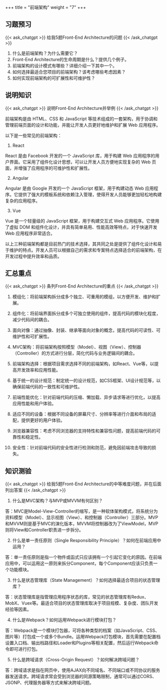 +++
title = "前端架构"
weight = "7"
+++
## 习题预习
{{< ask_chatgpt >}}
给我5题Front-End Architecture的问题
{{< /ask_chatgpt >}}



1. 什么是前端架构？为什么需要它？
2. Front-End Architecture的生命周期是什么？提供几个例子。
3. 前端架构的设计模式有哪些？详细介绍一下其中一个。
4. 如何选择最适合您项目的前端架构？该考虑哪些考虑因素？
5. 如何实现前端架构的可扩展性和可维护性？   

## 说明知识
{{< ask_chatgpt >}}
说明Front-End Architecture并举例
{{< /ask_chatgpt >}}



前端架构是由 HTML、CSS 和 JavaScript 等技术组成的一套架构，用于协调和管理前端页面的设计和功能，并能让开发人员更好地维护和扩展 Web 应用程序。

以下是一些常见的前端架构：

1. React

React 是由 Facebook 开发的一个 JavaScript 库，用于构建 Web 应用程序的用户界面。它采用了组件化设计思想，可以让开发人员方便地实现复杂的 Web 页面，并增强了应用程序的可维护性和扩展性。

2. Angular

Angular 是由 Google 开发的一个 JavaScript 框架，用于构建动态 Web 应用程序。它提供了强大的模板系统和依赖注入管理，使得开发人员能够更加轻松地构建复杂的应用程序。

3. Vue

Vue 是一个轻量级的 JavaScript 框架，用于构建交互式 Web 应用程序。它使用了虚拟 DOM 和组件化设计，并具有简单易用、性能高效等特点，对于快速开发 Web 应用程序非常适合。

以上三种前端架构都是目前热门的技术选择，其共同之处是提供了组件化设计和易于维护的特点。开发人员可以根据自己的需求和专案特点选择适合的前端架构，在开发过程中提升效率和品质。   

## 汇总重点
{{< ask_chatgpt >}}
条列Front-End Architecture的重点
{{< /ask_chatgpt >}}



1. 模组化：将前端架构拆分成多个独立、可重用的模组，以方便开发、维护和扩展。

2. 组件化：将前端界面拆分成多个可独立使用的组件，提高代码的模块化程度，减少代码间的耦合。

3. 面向对像：通过抽像、封装、继承等面向对象的概念，提高代码的可读性、可维护性和可扩展性。

4. MVC架构：将前端架构按照模型（Model）、视图（View）、控制器（Controller）的方式进行分层，简化代码与业务逻辑间的耦合。

5. 前端架构选择：根据项目需求选择不同的前端架构，如React、Vue等，以提高开发效率和应用性能。

6. 基于统一的设计规范：制定统一的设计规范，如CSS框架、UI设计规范等，以确保前端代码的一致性和可维护性。

7. 前端性能优化：针对前端代码的压缩、懒加载、异步请求等进行优化，以提高应用性能和用户体验。

8. 适应不同的设备：根据不同设备的屏幕尺寸、分辨率等进行介面和布局的适配，提供更好的用户体验。

9. 浏览器兼容性：考虑不同浏览器的支持特性和兼容性问题，提高前端代码的可靠性和稳定性。

10. 安全性：针对前端代码的安全性进行检测和防范，避免因前端攻击导致的损失。   

## 知识测验
{{< ask_chatgpt >}}
给我5题Front-End Architecture的中等难度问题，并在后面列出答案
{{< /ask_chatgpt >}}



1. 什么是MVC架构？与MVP或MVVM有何区别？

答：MVC是Model-View-Controller的缩写，是一种软体架构模式，将系统分为资料模型（Model）、显示视图（View）、和控制器（Controller）三部分。MVP和MVVM则是基于MVC的演化版本，MVVM将控制器改为了ViewModel，MVP则将View和Controller职责进一步拆分。

2. 什么是单一责任原则（Single Responsibility Principle）？如何在前端应用中运用？

答：单一责任原则是指一个物件或函式只应该拥有一个引起它变化的原因。在前端应用中，可以运用这一原则来拆分Component，每个Component应该只负责一个功能模块。

3. 什么是状态管理库（State Management）？如何选择最适合项目的状态管理库？

答：状态管理库是指管理应用程序状态的库，常见的状态管理库有Redux、MobX、Vuex等。最适合项目的状态管理库取决于项目规模、复杂度、团队开发经验等因素。

4. 什么是Webpack？如何运用Webpack进行模块打包？

答：Webpack是一个模块打包器，可将各种类型的档案（如JavaScript、CSS、图片等）打包成一个或多个Bundle。运用Webpack打包模块，首先需要在配置档设置入口档、输出档路径和Loader和Plugins等相关配置，然后运行Webpack命令即可进行打包。

5. 什么是跨域请求（Cross-Origin Request）？如何解决跨域问题？

答：跨域请求是指在网页中，使用AJAX向不同域名、不同端口或不同协议的服务器发送请求。跨域请求常会受到浏览器的同源策略限制，通常可以通过CORS、JSONP、代理服务器等方式来解决跨域问题。   

